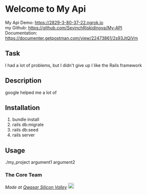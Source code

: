 # Welcome to My Api
My Api Demo: https://2829-3-80-37-22.ngrok.io <br/>
my Github: https://github.com/SevinchRiskidinova/My-API<br/>
Documentation: https://documenter.getpostman.com/view/22473861/2s93JtQiVm


## Task
I had a lot of problems, but I didn't give up
I like the Rails framework

## Description
google helped me a lot of

## Installation
1. bundle install 
2. rails db:migrate 
3. rails db:seed 
4. rails server

## Usage

./my_project argument1 argument2


### The Core Team


<span><i>Made at <a href='https://qwasar.io'>Qwasar Silicon Valley</a></i></span>
<span><img alt='Qwasar Silicon Valley Logo' src='https://storage.googleapis.com/qwasar-public/qwasar-logo_50x50.png' width='20px'></span>
